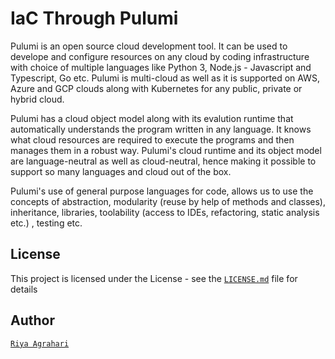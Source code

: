 # IaC Through Pulumi 
Pulumi is an open source cloud development tool. It can be used to develope and configure resources on any cloud by coding infrastructure with choice of multiple languages like Python 3, Node.js - Javascript and Typescript, Go etc.
Pulumi is multi-cloud as well as it is supported on AWS, Azure and GCP clouds along with Kubernetes for any public, private or hybrid cloud. <br />

Pulumi has a cloud object model along with its evalution runtime that automatically understands the program written in any language. It knows what cloud resources are required to execute the programs and then manages them in a robust way. Pulumi's cloud runtime and its object model are language-neutral as well as cloud-neutral, hence making it possible to support so many languages and cloud out of the box. <br/>

Pulumi's use of general purpose languages for code, allows us to use the concepts of abstraction, modularity (reuse by help of methods and classes), inheritance, libraries, toolability (access to IDEs, refactoring, static analysis etc.) , testing etc.
## License
This project is licensed under the  License - see the [`LICENSE.md`](https://github.com/riyaagrahari/Pulumi-Azure/blob/master/LICENSE) file for details
## Author
[`Riya Agrahari`](https://github.com/riyaagrahari/)<br>
